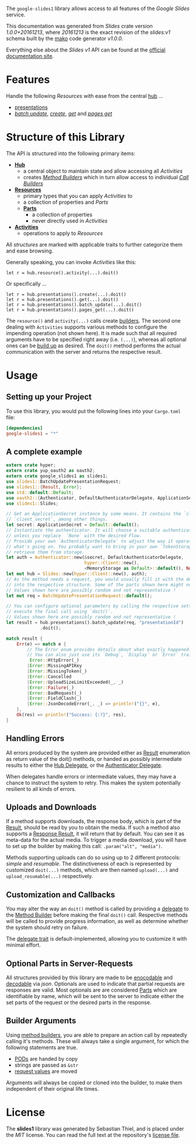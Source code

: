 <!---
DO NOT EDIT !
This file was generated automatically from 'src/mako/api/README.md.mako'
DO NOT EDIT !
-->
The `google-slides1` library allows access to all features of the *Google Slides* service.

This documentation was generated from *Slides* crate version *1.0.0+20161213*, where *20161213* is the exact revision of the *slides:v1* schema built by the [mako](http://www.makotemplates.org/) code generator *v1.0.0*.

Everything else about the *Slides* *v1* API can be found at the
[official documentation site](https://developers.google.com/slides/).
# Features

Handle the following *Resources* with ease from the central [hub](http://byron.github.io/google-apis-rs/google_slides1/struct.Slides.html) ... 

* [presentations](http://byron.github.io/google-apis-rs/google_slides1/struct.Presentation.html)
 * [*batch update*](http://byron.github.io/google-apis-rs/google_slides1/struct.PresentationBatchUpdateCall.html), [*create*](http://byron.github.io/google-apis-rs/google_slides1/struct.PresentationCreateCall.html), [*get*](http://byron.github.io/google-apis-rs/google_slides1/struct.PresentationGetCall.html) and [*pages get*](http://byron.github.io/google-apis-rs/google_slides1/struct.PresentationPageGetCall.html)




# Structure of this Library

The API is structured into the following primary items:

* **[Hub](http://byron.github.io/google-apis-rs/google_slides1/struct.Slides.html)**
    * a central object to maintain state and allow accessing all *Activities*
    * creates [*Method Builders*](http://byron.github.io/google-apis-rs/google_slides1/trait.MethodsBuilder.html) which in turn
      allow access to individual [*Call Builders*](http://byron.github.io/google-apis-rs/google_slides1/trait.CallBuilder.html)
* **[Resources](http://byron.github.io/google-apis-rs/google_slides1/trait.Resource.html)**
    * primary types that you can apply *Activities* to
    * a collection of properties and *Parts*
    * **[Parts](http://byron.github.io/google-apis-rs/google_slides1/trait.Part.html)**
        * a collection of properties
        * never directly used in *Activities*
* **[Activities](http://byron.github.io/google-apis-rs/google_slides1/trait.CallBuilder.html)**
    * operations to apply to *Resources*

All *structures* are marked with applicable traits to further categorize them and ease browsing.

Generally speaking, you can invoke *Activities* like this:

```Rust,ignore
let r = hub.resource().activity(...).doit()
```

Or specifically ...

```ignore
let r = hub.presentations().create(...).doit()
let r = hub.presentations().get(...).doit()
let r = hub.presentations().batch_update(...).doit()
let r = hub.presentations().pages_get(...).doit()
```

The `resource()` and `activity(...)` calls create [builders][builder-pattern]. The second one dealing with `Activities` 
supports various methods to configure the impending operation (not shown here). It is made such that all required arguments have to be 
specified right away (i.e. `(...)`), whereas all optional ones can be [build up][builder-pattern] as desired.
The `doit()` method performs the actual communication with the server and returns the respective result.

# Usage

## Setting up your Project

To use this library, you would put the following lines into your `Cargo.toml` file:

```toml
[dependencies]
google-slides1 = "*"
```

## A complete example

```Rust
extern crate hyper;
extern crate yup_oauth2 as oauth2;
extern crate google_slides1 as slides1;
use slides1::BatchUpdatePresentationRequest;
use slides1::{Result, Error};
use std::default::Default;
use oauth2::{Authenticator, DefaultAuthenticatorDelegate, ApplicationSecret, MemoryStorage};
use slides1::Slides;

// Get an ApplicationSecret instance by some means. It contains the `client_id` and 
// `client_secret`, among other things.
let secret: ApplicationSecret = Default::default();
// Instantiate the authenticator. It will choose a suitable authentication flow for you, 
// unless you replace  `None` with the desired Flow.
// Provide your own `AuthenticatorDelegate` to adjust the way it operates and get feedback about 
// what's going on. You probably want to bring in your own `TokenStorage` to persist tokens and
// retrieve them from storage.
let auth = Authenticator::new(&secret, DefaultAuthenticatorDelegate,
                              hyper::Client::new(),
                              <MemoryStorage as Default>::default(), None);
let mut hub = Slides::new(hyper::Client::new(), auth);
// As the method needs a request, you would usually fill it with the desired information
// into the respective structure. Some of the parts shown here might not be applicable !
// Values shown here are possibly random and not representative !
let mut req = BatchUpdatePresentationRequest::default();

// You can configure optional parameters by calling the respective setters at will, and
// execute the final call using `doit()`.
// Values shown here are possibly random and not representative !
let result = hub.presentations().batch_update(req, "presentationId")
             .doit();

match result {
    Err(e) => match e {
        // The Error enum provides details about what exactly happened.
        // You can also just use its `Debug`, `Display` or `Error` traits
         Error::HttpError(_)
        |Error::MissingAPIKey
        |Error::MissingToken(_)
        |Error::Cancelled
        |Error::UploadSizeLimitExceeded(_, _)
        |Error::Failure(_)
        |Error::BadRequest(_)
        |Error::FieldClash(_)
        |Error::JsonDecodeError(_, _) => println!("{}", e),
    },
    Ok(res) => println!("Success: {:?}", res),
}

```
## Handling Errors

All errors produced by the system are provided either as [Result](http://byron.github.io/google-apis-rs/google_slides1/enum.Result.html) enumeration as return value of 
the doit() methods, or handed as possibly intermediate results to either the 
[Hub Delegate](http://byron.github.io/google-apis-rs/google_slides1/trait.Delegate.html), or the [Authenticator Delegate](http://byron.github.io/google-apis-rs/google_slides1/../yup-oauth2/trait.AuthenticatorDelegate.html).

When delegates handle errors or intermediate values, they may have a chance to instruct the system to retry. This 
makes the system potentially resilient to all kinds of errors.

## Uploads and Downloads
If a method supports downloads, the response body, which is part of the [Result](http://byron.github.io/google-apis-rs/google_slides1/enum.Result.html), should be
read by you to obtain the media.
If such a method also supports a [Response Result](http://byron.github.io/google-apis-rs/google_slides1/trait.ResponseResult.html), it will return that by default.
You can see it as meta-data for the actual media. To trigger a media download, you will have to set up the builder by making
this call: `.param("alt", "media")`.

Methods supporting uploads can do so using up to 2 different protocols: 
*simple* and *resumable*. The distinctiveness of each is represented by customized 
`doit(...)` methods, which are then named `upload(...)` and `upload_resumable(...)` respectively.

## Customization and Callbacks

You may alter the way an `doit()` method is called by providing a [delegate](http://byron.github.io/google-apis-rs/google_slides1/trait.Delegate.html) to the 
[Method Builder](http://byron.github.io/google-apis-rs/google_slides1/trait.CallBuilder.html) before making the final `doit()` call. 
Respective methods will be called to provide progress information, as well as determine whether the system should 
retry on failure.

The [delegate trait](http://byron.github.io/google-apis-rs/google_slides1/trait.Delegate.html) is default-implemented, allowing you to customize it with minimal effort.

## Optional Parts in Server-Requests

All structures provided by this library are made to be [enocodable](http://byron.github.io/google-apis-rs/google_slides1/trait.RequestValue.html) and 
[decodable](http://byron.github.io/google-apis-rs/google_slides1/trait.ResponseResult.html) via *json*. Optionals are used to indicate that partial requests are responses 
are valid.
Most optionals are are considered [Parts](http://byron.github.io/google-apis-rs/google_slides1/trait.Part.html) which are identifiable by name, which will be sent to 
the server to indicate either the set parts of the request or the desired parts in the response.

## Builder Arguments

Using [method builders](http://byron.github.io/google-apis-rs/google_slides1/trait.CallBuilder.html), you are able to prepare an action call by repeatedly calling it's methods.
These will always take a single argument, for which the following statements are true.

* [PODs][wiki-pod] are handed by copy
* strings are passed as `&str`
* [request values](http://byron.github.io/google-apis-rs/google_slides1/trait.RequestValue.html) are moved

Arguments will always be copied or cloned into the builder, to make them independent of their original life times.

[wiki-pod]: http://en.wikipedia.org/wiki/Plain_old_data_structure
[builder-pattern]: http://en.wikipedia.org/wiki/Builder_pattern
[google-go-api]: https://github.com/google/google-api-go-client

# License
The **slides1** library was generated by Sebastian Thiel, and is placed 
under the *MIT* license.
You can read the full text at the repository's [license file][repo-license].

[repo-license]: https://github.com/Byron/google-apis-rsblob/master/LICENSE.md

